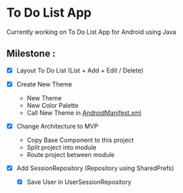 To Do List App
===

Currently working on To Do List App for Android using Java

Milestone :
---
- [x] Layout To Do List (List + Add + Edit / Delete)

- [X] Create New Theme
   - New Theme
   - New Color Palette
   - Call New Theme in [AndroidManifest.xml](/app/src/main/AndroidManifest.xml)

- [X] Change Architecture to MVP
   - Copy Base Component to this project
   - Split project into module
   - Route project between module
   
- [x] Add SessionRepository (Repository using SharedPrefs)
   - [x] Save User in UserSessionRepository
